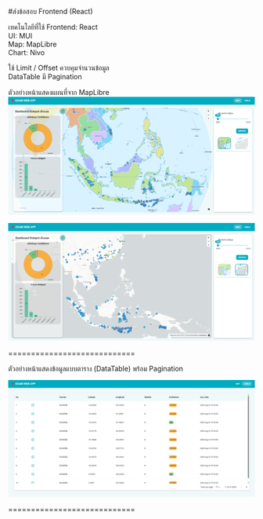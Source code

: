 #ส่งข้อสอบ Frontend (React)

เทคโนโลยีที่ใช้
Frontend: React  
UI: MUI  
Map: MapLibre  
Chart: Nivo  

ใช้ Limit / Offset ควบคุมจำนวนข้อมูล  
DataTable มี Pagination  

ตัวอย่างหน้าแสดงแผนที่จาก MapLibre 
![Map View](./src/assets/map1.png)

![Map View](./src/assets/map2.png)

============================

ตัวอย่างหน้าแสดงข้อมูลแบบตาราง (DataTable) พร้อม Pagination

![Data Table](./src/assets/datatable.png)

============================
